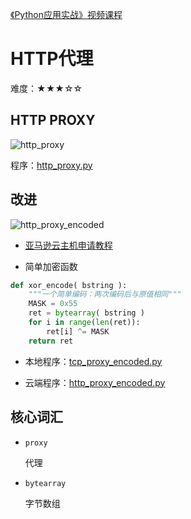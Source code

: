 [《Python应用实战》视频课程](https://study.163.com/course/courseMain.htm?courseId=1209533804&share=2&shareId=400000000624093)

# HTTP代理

难度：★★★☆☆

## HTTP PROXY

![http_proxy](images/http_proxy.JPG)

程序：[http_proxy.py](programs/http_proxy.py)


## 改进

![http_proxy_encoded](images/http_proxy_encoded.JPG)

- [亚马逊云主机申请教程](https://study.163.com/course/courseLearn.htm?courseId=1006189053&share=2&shareId=400000000624093#/learn/video?lessonId=1053678473&courseId=1006189053)

- 简单加密函数

```python
def xor_encode( bstring ):
    """一个简单编码：两次编码后与原值相同"""
    MASK = 0x55
    ret = bytearray( bstring )
    for i in range(len(ret)):
        ret[i] ^= MASK
    return ret
```

- 本地程序：[tcp_proxy_encoded.py](programs/tcp_proxy_encoded.py)

- 云端程序：[http_proxy_encoded.py](programs/http_proxy_encoded.py)


## 核心词汇

- `proxy`

  代理

- `bytearray`

  字节数组
